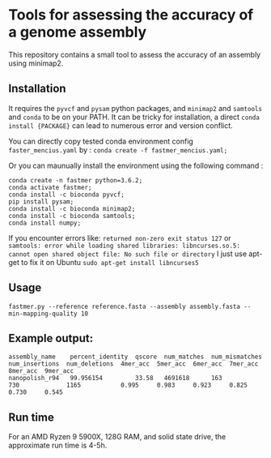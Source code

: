 # Tools for assessing the accuracy of a genome assembly

This repository contains a small tool to assess the accuracy of an assembly using minimap2.


## Installation
It requires the `pyvcf` and `pysam` python packages, and `minimap2` and `samtools` and `conda` to be on your PATH.
It can be tricky for installation, a direct `conda install {PACKAGE}` can lead to numerous error and version conflict.

You can directly copy tested conda environment config `faster_mencius.yaml` by :
`conda create -f fastmer_mencius.yaml;`

Or you can maunually install the environment using the following command :
```
conda create -n fastmer python=3.6.2;
conda activate fastmer;
conda install -c bioconda pyvcf;
pip install pysam;
conda install -c bioconda minimap2;
conda install -c bioconda samtools;
conda install numpy;
```
If you encounter errors like:
`returned non-zero exit status 127` or 
`samtools: error while loading shared libraries: libncurses.so.5: cannot open shared object file: No such file or directory`
I just use apt-get to fix it on Ubuntu
`sudo apt-get install libncurses5`

## Usage

```
fastmer.py --reference reference.fasta --assembly assembly.fasta --min-mapping-quality 10
```

## Example output:

```
assembly_name    percent_identity  qscore  num_matches  num_mismatches  num_insertions  num_deletions  4mer_acc  5mer_acc  6mer_acc  7mer_acc  8mer_acc  9mer_acc
nanopolish_r94   99.956154         33.58   4691618      163             730             1165           0.995     0.983     0.923     0.825     0.730     0.545
```

## Run time
For an AMD Ryzen 9 5900X, 128G RAM, and solid state drive, the approximate run time is 4-5h.
